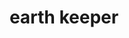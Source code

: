 ---
published: true
img: /media/u-r-da-land.jpeg
img-name: keeper of the earth
medium: watercolor, ink
title: earth keeper
---